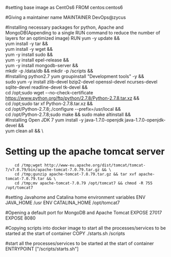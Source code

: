#setting base image as CentOs6
FROM centos:centos6

#Giving a maintainer name
MAINTAINER DevOps@zycus

#Installing necessary packages for python, Apache and MongoDB(Appending to a single RUN command to reduce the number of layers for an optimized image)
RUN yum -y update && \
        yum install -y tar && \
        yum install -y wget && \
        yum -y install sudo && \
        yum -y install epel-release && \
        yum -y install mongodb-server && \
        mkdir -p /data/db && mkdir -p /scripts && \
#Installing python2.7
        yum groupinstall "Development tools" -y && \
        sudo yum -y install zlib-devel bzip2-devel openssl-devel ncurses-devel sqlite-devel readline-devel tk-devel && \
        cd /opt;sudo wget --no-check-certificate https://www.python.org/ftp/python/2.7.8/Python-2.7.8.tar.xz && \
        cd /opt;sudo tar xf Python-2.7.8.tar.xz && \
        cd /opt/Python-2.7.8;./configure --prefix=/usr/local && \
        cd /opt/Python-2.7.8;sudo make && sudo make altinstall && \
#Installing Open JDK 7
        yum install -y java-1.7.0-openjdk java-1.7.0-openjdk-devel && \
        yum clean all && \
# Setting up the apache tomcat server
        cd /tmp;wget http://www-eu.apache.org/dist/tomcat/tomcat-7/v7.0.79/bin/apache-tomcat-7.0.79.tar.gz && \
        cd /tmp;gunzip apache-tomcat-7.0.79.tar.gz && tar xvf apache-tomcat-7.0.79.tar && \
        cd /tmp;mv apache-tomcat-7.0.79 /opt/tomcat7 && chmod -R 755 /opt/tomcat7

#setting Javahome and Catalina home environment variables
ENV JAVA_HOME /usr
ENV CATALINA_HOME /opt/tomcat7

#Opening a default port for MongoDB and Apache Tomcat
EXPOSE 27017
EXPOSE 8080

#Copying scripts into docker image to start all the processes/services to be started at the start of container
COPY ./starts.sh /scripts

#start all the processes/services to be started at the start of container
ENTRYPOINT ["/scripts/starts.sh"]
